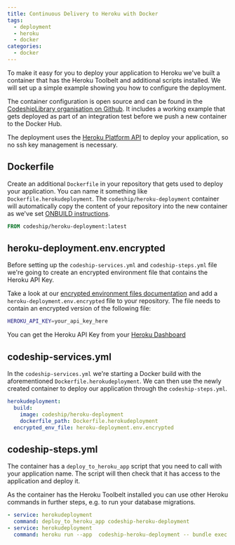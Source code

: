 ```yaml
---
title: Continuous Delivery to Heroku with Docker
tags:
  - deployment
  - heroku
  - docker
categories:
  - docker
---
```


To make it easy for you to deploy your application to Heroku we've built a container that has the Heroku Toolbelt and additional scripts installed. We will set up a simple example showing you how to configure the deployment.

The container configuration is open source and can be found in the [CodeshipLibrary organisation on Github](https://github.com/CodeshipLibrary/heroku-deployment). It includes a working example that gets deployed as part of an integration test before we push a new container to the Docker Hub.

The deployment uses the [Heroku Platform API](https://devcenter.heroku.com/articles/build-and-release-using-the-api) to deploy your application, so no ssh key management is necessary.

## Dockerfile

Create an additional `Dockerfile` in your repository that gets used to deploy your application. You can name it something like `Dockerfile.herokudeployment`. The `codeship/heroku-deployment` container will automatically copy the content of your repository into the new container as we've set [ONBUILD instructions](https://docs.docker.com/reference/builder/#onbuild).

```Dockerfile
FROM codeship/heroku-deployment:latest
```

## heroku-deployment.env.encrypted

Before setting up the `codeship-services.yml` and `codeship-steps.yml` file we're going to create an encrypted environment file that contains the Heroku API Key.

Take a look at our [encrypted environment files documentation](...) and add a `heroku-deployment.env.encrypted` file to your repository. The file needs to contain an encrypted version of the following file:

```bash
HEROKU_API_KEY=your_api_key_here
```

You can get the Heroku API Key from your [Heroku Dashboard](https://dashboard.heroku.com/account)

## codeship-services.yml

In the `codeship-services.yml` we're starting a Docker build with the aforementioned `Dockerfile.herokudeployment`. We can then use the newly created container to deploy our application through the `codeship-steps.yml`.

```yaml
herokudeployment:
  build:
    image: codeship/heroku-deployment
    dockerfile_path: Dockerfile.herokudeployment
  encrypted_env_file: heroku-deployment.env.encrypted
```

## codeship-steps.yml

The container has a `deploy_to_heroku_app` script that you need to call with your application name. The script will then check that it has access to the application and deploy it.

As the container has the Heroku Toolbelt installed you can use other Heroku commands in further steps, e.g. to run your database migrations.

```yaml
- service: herokudeployment
  command: deploy_to_heroku_app codeship-heroku-deployment
- service: herokudeployment
  command: heroku run --app  codeship-heroku-deployment -- bundle exec rake db:migrate
```
